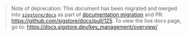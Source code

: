 > Note of deprecation: This document has been migrated and merged into [`sigstore/docs`](https://github.com/sigstore/docs/blob/main/content/en/key_management/overview.md) as part of [documentation migration](https://github.com/sigstore/cosign/issues/822) and PR: https://github.com/sigstore/docs/pull/125. To view the live docs page, go to: https://docs.sigstore.dev/key_management/overview/
